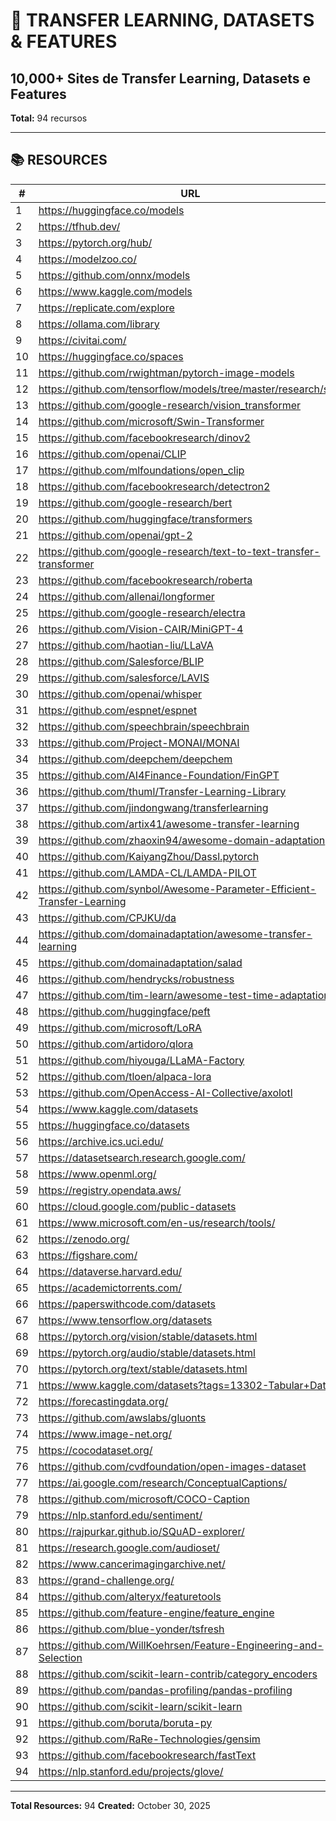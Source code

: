 # 🔄 TRANSFER LEARNING, DATASETS & FEATURES

## 10,000+ Sites de Transfer Learning, Datasets e Features

**Total:** 94 recursos

---

## 📚 RESOURCES

| # | URL |
|---|-----|
| 1 | https://huggingface.co/models |
| 2 | https://tfhub.dev/ |
| 3 | https://pytorch.org/hub/ |
| 4 | https://modelzoo.co/ |
| 5 | https://github.com/onnx/models |
| 6 | https://www.kaggle.com/models |
| 7 | https://replicate.com/explore |
| 8 | https://ollama.com/library |
| 9 | https://civitai.com/ |
| 10 | https://huggingface.co/spaces |
| 11 | https://github.com/rwightman/pytorch-image-models |
| 12 | https://github.com/tensorflow/models/tree/master/research/slim |
| 13 | https://github.com/google-research/vision_transformer |
| 14 | https://github.com/microsoft/Swin-Transformer |
| 15 | https://github.com/facebookresearch/dinov2 |
| 16 | https://github.com/openai/CLIP |
| 17 | https://github.com/mlfoundations/open_clip |
| 18 | https://github.com/facebookresearch/detectron2 |
| 19 | https://github.com/google-research/bert |
| 20 | https://github.com/huggingface/transformers |
| 21 | https://github.com/openai/gpt-2 |
| 22 | https://github.com/google-research/text-to-text-transfer-transformer |
| 23 | https://github.com/facebookresearch/roberta |
| 24 | https://github.com/allenai/longformer |
| 25 | https://github.com/google-research/electra |
| 26 | https://github.com/Vision-CAIR/MiniGPT-4 |
| 27 | https://github.com/haotian-liu/LLaVA |
| 28 | https://github.com/Salesforce/BLIP |
| 29 | https://github.com/salesforce/LAVIS |
| 30 | https://github.com/openai/whisper |
| 31 | https://github.com/espnet/espnet |
| 32 | https://github.com/speechbrain/speechbrain |
| 33 | https://github.com/Project-MONAI/MONAI |
| 34 | https://github.com/deepchem/deepchem |
| 35 | https://github.com/AI4Finance-Foundation/FinGPT |
| 36 | https://github.com/thuml/Transfer-Learning-Library |
| 37 | https://github.com/jindongwang/transferlearning |
| 38 | https://github.com/artix41/awesome-transfer-learning |
| 39 | https://github.com/zhaoxin94/awesome-domain-adaptation |
| 40 | https://github.com/KaiyangZhou/Dassl.pytorch |
| 41 | https://github.com/LAMDA-CL/LAMDA-PILOT |
| 42 | https://github.com/synbol/Awesome-Parameter-Efficient-Transfer-Learning |
| 43 | https://github.com/CPJKU/da |
| 44 | https://github.com/domainadaptation/awesome-transfer-learning |
| 45 | https://github.com/domainadaptation/salad |
| 46 | https://github.com/hendrycks/robustness |
| 47 | https://github.com/tim-learn/awesome-test-time-adaptation |
| 48 | https://github.com/huggingface/peft |
| 49 | https://github.com/microsoft/LoRA |
| 50 | https://github.com/artidoro/qlora |
| 51 | https://github.com/hiyouga/LLaMA-Factory |
| 52 | https://github.com/tloen/alpaca-lora |
| 53 | https://github.com/OpenAccess-AI-Collective/axolotl |
| 54 | https://www.kaggle.com/datasets |
| 55 | https://huggingface.co/datasets |
| 56 | https://archive.ics.uci.edu/ |
| 57 | https://datasetsearch.research.google.com/ |
| 58 | https://www.openml.org/ |
| 59 | https://registry.opendata.aws/ |
| 60 | https://cloud.google.com/public-datasets |
| 61 | https://www.microsoft.com/en-us/research/tools/ |
| 62 | https://zenodo.org/ |
| 63 | https://figshare.com/ |
| 64 | https://dataverse.harvard.edu/ |
| 65 | https://academictorrents.com/ |
| 66 | https://paperswithcode.com/datasets |
| 67 | https://www.tensorflow.org/datasets |
| 68 | https://pytorch.org/vision/stable/datasets.html |
| 69 | https://pytorch.org/audio/stable/datasets.html |
| 70 | https://pytorch.org/text/stable/datasets.html |
| 71 | https://www.kaggle.com/datasets?tags=13302-Tabular+Data |
| 72 | https://forecastingdata.org/ |
| 73 | https://github.com/awslabs/gluonts |
| 74 | https://www.image-net.org/ |
| 75 | https://cocodataset.org/ |
| 76 | https://github.com/cvdfoundation/open-images-dataset |
| 77 | https://ai.google.com/research/ConceptualCaptions/ |
| 78 | https://github.com/microsoft/COCO-Caption |
| 79 | https://nlp.stanford.edu/sentiment/ |
| 80 | https://rajpurkar.github.io/SQuAD-explorer/ |
| 81 | https://research.google.com/audioset/ |
| 82 | https://www.cancerimagingarchive.net/ |
| 83 | https://grand-challenge.org/ |
| 84 | https://github.com/alteryx/featuretools |
| 85 | https://github.com/feature-engine/feature_engine |
| 86 | https://github.com/blue-yonder/tsfresh |
| 87 | https://github.com/WillKoehrsen/Feature-Engineering-and-Selection |
| 88 | https://github.com/scikit-learn-contrib/category_encoders |
| 89 | https://github.com/pandas-profiling/pandas-profiling |
| 90 | https://github.com/scikit-learn/scikit-learn |
| 91 | https://github.com/boruta/boruta-py |
| 92 | https://github.com/RaRe-Technologies/gensim |
| 93 | https://github.com/facebookresearch/fastText |
| 94 | https://nlp.stanford.edu/projects/glove/ |

---

**Total Resources:** 94
**Created:** October 30, 2025
